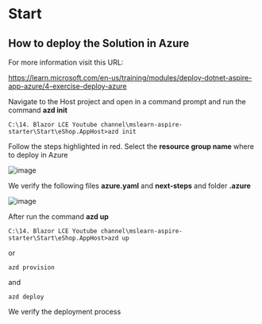 # Start

## How to deploy the Solution in Azure

For more information visit this URL: 

https://learn.microsoft.com/en-us/training/modules/deploy-dotnet-aspire-app-azure/4-exercise-deploy-azure

Navigate to the Host project and open in a command prompt and run the command **azd init**

```
C:\14. Blazor LCE Youtube channel\mslearn-aspire-starter\Start\eShop.AppHost>azd init
```

Follow the steps highlighted in red. Select the **resource group name** where to deploy in Azure 

![image](https://github.com/user-attachments/assets/e8c07efc-6f20-4cb1-b125-17f68640f4c4)

We verify the following files **azure.yaml** and **next-steps** and folder **.azure**

![image](https://github.com/user-attachments/assets/8c9a92e4-b382-4849-843b-86a044ea5b1c)

After run the command **azd up**

```
C:\14. Blazor LCE Youtube channel\mslearn-aspire-starter\Start\eShop.AppHost>azd up
```

or 

```
azd provision
```

and 

```
azd deploy
```

We verify the deployment process 




